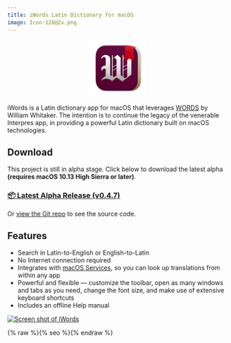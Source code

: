 ```yaml
---
title: iWords Latin Dictionary for macOS
image: Icon-128@2x.png
---
```


<script async defer data-website-id="6cec7f4f-35d5-4b4b-8053-9f9ce2fd8a43" src="http://45.33.79.83:3000/umami.js"></script>

<center>
  <img width="128" 
       alt="iWords application icon" 
       src="Icon-128@2x.png">
</center>

iWords is a Latin dictionary app for macOS that leverages 
[WORDS](https://mk270.github.io/whitakers-words/) by William Whitaker. The intention is to continue the legacy of the venerable Interpres app, in providing a powerful Latin dictionary built on macOS technologies.

## Download

This project is still in alpha stage. Click below to download the latest alpha **(requires macOS 10.13 High Sierra or later)**.

### [📦 Latest Alpha Release (v0.4.7)](https://github.com/dweiner13/iwords/releases/download/v0.4.7/iWords.zip)

Or [view the Git repo](https://github.com/dweiner13/iwords) to see the source code.

## Features

- Search in Latin-to-English or English-to-Latin
- No Internet connection required
- Integrates with [macOS Services](https://support.apple.com/guide/mac-help/use-services-in-apps-mchlp1012/mac), so you can look up translations from within any app
- Powerful and flexible — customize the toolbar, open as many windows and tabs as you need, change the font size, and make use of extensive keyboard shortcuts
- Includes an offline Help manual
 
<a href="https://user-images.githubusercontent.com/2500910/114791452-95bdf500-9d54-11eb-9737-732701851621.png">
  <img width="540" 
       alt="Screen shot of iWords" 
       src="https://user-images.githubusercontent.com/2500910/114791400-7f179e00-9d54-11eb-89ef-12ad462cff73.png">
</a>

{% raw %}{% seo %}{% endraw %}
